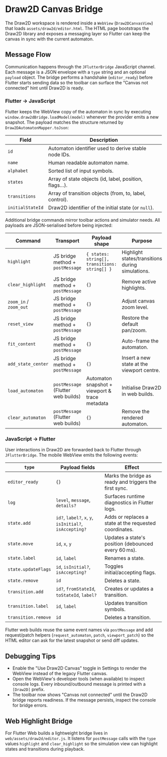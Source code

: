 # Draw2D Canvas Bridge

The Draw2D workspace is rendered inside a `WebView` (`Draw2DCanvasView`) that
loads `assets/draw2d/editor.html`. The HTML page bootstraps the Draw2D library
and exposes a messaging layer so Flutter can keep the canvas in sync with the
current automaton.

## Message Flow

Communication happens through the `JFlutterBridge` JavaScript channel. Each
message is a JSON envelope with a `type` string and an optional `payload`
object. The bridge performs a handshake (`editor_ready`) before Flutter starts
sending data so the toolbar can surface the “Canvas not connected” hint until
Draw2D is ready.

### Flutter → JavaScript

Flutter keeps the WebView copy of the automaton in sync by executing
`window.draw2dBridge.loadModel(model)` whenever the provider emits a new
snapshot. The payload matches the structure returned by
`Draw2DAutomatonMapper.toJson`:

| Field            | Description                                            |
| ---------------- | ------------------------------------------------------ |
| `id`             | Automaton identifier used to derive stable node IDs.   |
| `name`           | Human readable automaton name.                         |
| `alphabet`       | Sorted list of input symbols.                          |
| `states`         | Array of state objects (id, label, position, flags…).  |
| `transitions`    | Array of transition objects (from, to, label, control).|
| `initialStateId` | Draw2D identifier of the initial state (or `null`).    |

Additional bridge commands mirror toolbar actions and simulator needs. All
payloads are JSON-serialised before being injected:

| Command                | Transport                          | Payload shape                         | Purpose |
| ---------------------- | ---------------------------------- | ------------------------------------- | ------- |
| `highlight`            | JS bridge method + `postMessage`   | `{ states: string[], transitions: string[] }` | Highlight states/transitions during simulations. |
| `clear_highlight`      | JS bridge method + `postMessage`   | `{}`                                  | Remove active highlights. |
| `zoom_in` / `zoom_out` | JS bridge method + `postMessage`   | `{}`                                  | Adjust canvas zoom level. |
| `reset_view`           | JS bridge method + `postMessage`   | `{}`                                  | Restore the default pan/zoom. |
| `fit_content`          | JS bridge method + `postMessage`   | `{}`                                  | Auto-frame the automaton. |
| `add_state_center`     | JS bridge method + `postMessage`   | `{}`                                  | Insert a new state at the viewport centre. |
| `load_automaton`       | `postMessage` (Flutter web builds) | Automaton snapshot + viewport & trace metadata | Initialise Draw2D in web builds. |
| `clear_automaton`      | `postMessage` (Flutter web builds) | `{}`                                  | Remove the rendered automaton. |

### JavaScript → Flutter

User interactions in Draw2D are forwarded back to Flutter through
`JFlutterBridge`. The mobile WebView emits the following events:

| `type`                 | Payload fields                                                   | Effect |
| ---------------------- | ---------------------------------------------------------------- | ------ |
| `editor_ready`         | `{}`                                                             | Marks the bridge as ready and triggers the first sync. |
| `log`                  | `level`, `message`, `details?`                                   | Surfaces runtime diagnostics in Flutter logs. |
| `state.add`            | `id?`, `label?`, `x`, `y`, `isInitial?`, `isAccepting?`          | Adds or replaces a state at the requested coordinates. |
| `state.move`           | `id`, `x`, `y`                                                   | Updates a state's position (debounced every 60 ms). |
| `state.label`          | `id`, `label`                                                    | Renames a state. |
| `state.updateFlags`    | `id`, `isInitial?`, `isAccepting?`                               | Toggles initial/accepting flags. |
| `state.remove`         | `id`                                                             | Deletes a state. |
| `transition.add`       | `id?`, `fromStateId`, `toStateId`, `label?`                      | Creates or updates a transition. |
| `transition.label`     | `id`, `label`                                                    | Updates transition symbols. |
| `transition.remove`    | `id`                                                             | Deletes a transition. |

Flutter web builds reuse the same event names via `postMessage` and add
request/patch helpers (`request_automaton`, `patch`, `viewport_patch`) so the
HTML editor can ask for the latest snapshot or send diff updates.

## Debugging Tips

* Enable the "Use Draw2D Canvas" toggle in Settings to render the WebView
  instead of the legacy Flutter canvas.
* Open the WebView's developer tools (when available) to inspect console logs.
  Every inbound/outbound message is printed with a `[Draw2D]` prefix.
* The toolbar now shows "Canvas not connected" until the Draw2D bridge reports
  readiness. If the message persists, inspect the console for bridge errors.

## Web Highlight Bridge

For Flutter Web builds a lightweight bridge lives in
`web/assets/draw2d/editor.js`. It listens for `postMessage` calls with the
`type` values `highlight` and `clear_highlight` so the simulation view can
highlight states and transitions during playback.
